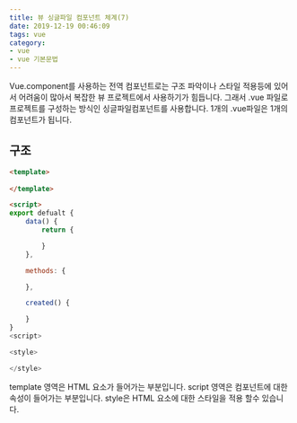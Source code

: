 ```yaml
---
title: 뷰 싱글파일 컴포넌트 체계(7)
date: 2019-12-19 00:46:09
tags: vue
category: 
- vue
- vue 기본문법
---
```


Vue.component를 사용하는 전역 컴포넌트로는 구조 파악이나 스타일 적용등에 있어서 어려움이 많아서 복잡한 뷰 프로젝트에서 사용하기가 힘듭니다. 그래서 .vue 파일로 프로젝트를 구성하는 방식인 싱글파일컴포넌트를 사용합니다. 1개의 .vue파일은 1개의 컴포넌트가 됩니다.

## 구조

```html
<template>
    
</template>

<script>
export defualt {
    data() {
        return {

        }
    },

    methods: {

    },

    created() {

    }
}
<script>

<style>

</style>
```

template 영역은 HTML 요소가 들어가는 부분입니다. script 영역은 컴포넌트에 대한 속성이 들어가는 부분입니다. style은 HTML 요소에 대한 스타일을 적용 할수 있습니다.